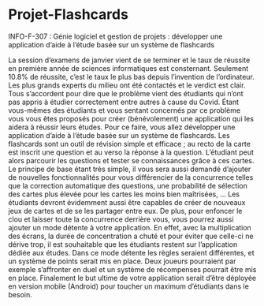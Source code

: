 # Projet-Flashcards
INFO-F-307 : Génie logiciel et gestion de projets : développer une application d’aide à l’étude basée sur un système de flashcards

La session d’examens de janvier vient de se terminer et le taux de réussite en première
année de sciences informatiques est consternant. Seulement 10.8% de réussite, c’est le
taux le plus bas depuis l’invention de l’ordinateur.
Les plus grands experts du milieu ont été contactés et le verdict est clair. Tous s’accordent
pour dire que le problème vient des étudiants qui n’ont pas appris à étudier correctement
entre autres à cause du Covid. Étant vous-mêmes des étudiants et vous sentant concernés
par ce problème vous vous êtes proposés pour créer (bénévolement) une application qui
les aidera à réussir leurs études.
Pour ce faire, vous allez développer une application d’aide à l’étude basée sur un système
de flashcards. Les flashcards sont un outil de révision simple et efficace ; au recto de la
carte est inscrit une question et au verso la réponse à la question. L’étudiant peut alors
parcourir les questions et tester se connaissances grâce à ces cartes.
Le principe de base étant très simple, il vous sera aussi demandé d’ajouter de nouvelles
fonctionnalités pour vous différencier de la concurrence telles que la correction automatique des questions, une probabilité de sélection des cartes plus élevée pour les cartes les
moins bien maîtrisées, ... Les étudiants devront évidemment aussi être capables de créer
de nouveaux jeux de cartes et de se les partager entre eux.
De plus, pour enfoncer le clou et laisser toute la concurrence derrière vous, vous pourrez
aussi ajouter un mode détente à votre application. En effet, avec la multiplication des
écrans, la durée de concentration a chuté et pour éviter que celle-ci ne dérive trop, il
est souhaitable que les étudiants restent sur l’application dédiée aux études. Dans ce
mode détente les règles seraient différentes, et un système de points serait mis en place.
Deux joueurs pourraient par exemple s’affronter en duel et un système de récompenses
pourrait être mis en place.
Finalement le but ultime de votre application serait d’être déployée en version mobile
(Android) pour toucher un maximum d’étudiants dans le besoin.

